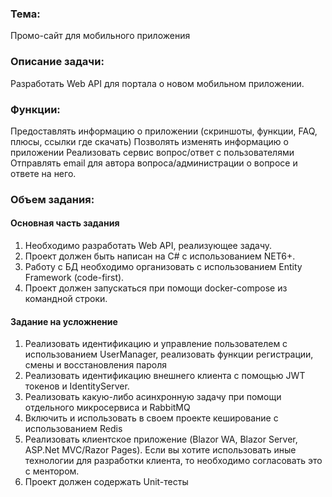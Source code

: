
### Тема:

Промо-сайт для мобильного приложения

### Описание задачи:

Разработать Web API для портала о новом мобильном приложении.

### Функции:

Предоставлять информацию о приложении (скриншоты, функции, FAQ, плюсы, ссылки где скачать)
Позволять изменять информацию о приложении
Реализовать сервис вопрос/ответ с пользователями
Отправлять email для автора вопроса/администрации о вопросе и ответе на него.
 

### Объем задания:

 

#### Основная часть задания
1. Необходимо разработать Web API, реализующее задачу.
2. Проект должен быть написан на C# с использованием NET6+.
3. Работу с БД необходимо организовать с использованием Entity Framework (code-first).
4. Проект должен запускаться при помощи docker-compose из командной строки.
 

#### Задание на усложнение
1. Реализовать идентификацию и управление пользователем с использованием UserManager, реализовать функции регистрации, смены и восстановления пароля
2. Реализовать идентификацию внешнего клиента с помощью JWT токенов и IdentityServer.
3. Реализовать какую-либо асинхронную задачу при помощи отдельного микросервиса и RabbitMQ
4. Включить и использовать в своем проекте кеширование с использованием Redis
5. Реализовать клиентское приложение (Blazor WA, Blazor Server, ASP.Net MVC/Razor Pages). Если вы хотите использовать иные технологии для разработки клиента, то необходимо согласовать это с ментором.
6. Проект должен содержать Unit-тесты
